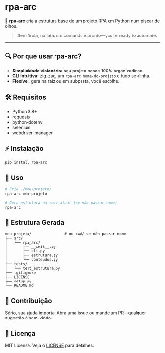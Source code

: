 # rpa-arc

🚀 **rpa-arc** cria a estrutura base de um projeto RPA em Python num piscar de olhos.

> Sem firula, na lata: um comando e pronto—you’re ready to automate.

---

## 🔍 Por que usar rpa-arc?

- **Simplicidade visionária:** seu projeto nasce 100% organizadinho.
- **CLI intuitiva:** zig-zag, um `rpa-arc nome-do-projeto` e tudo se alinha.
- **Flexível:** gera na raiz ou em subpasta, você escolhe.

## 🛠️ Requisitos

- Python 3.8+
- requests
- python-dotenv
- selenium
- webdriver-manager

## ⚡ Instalação

```bash
pip install rpa-arc
```

## 🚀 Uso

```bash
# Cria ./meu-projeto/
rpa-arc meu-projeto

# Gera estrutura na raiz atual (se não passar nome)
rpa-arc
```

## 📂 Estrutura Gerada

```
meu-projeto/               # ou cwd/ se não passar nome
├── src/
│   └── rpa_arc/
│       ├── __init__.py
│       ├── cli.py
│       ├── estrutura.py
│       └── conteudos.py
├── tests/
│   └── test_estrutura.py
├── .gitignore
├── LICENSE
├── setup.py
└── README.md
```

## 🤝 Contribuição

Sério, sua ajuda importa. Abra uma issue ou mande um PR—qualquer sugestão é bem-vinda.

## 📜 Licença

MIT License. Veja o [LICENSE](LICENSE) para detalhes.